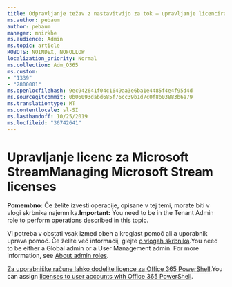 ```yaml
---
title: Odpravljanje težav z nastavitvijo za tok – upravljanje licenciranja toka
ms.author: pebaum
author: pebaum
manager: mnirkhe
ms.audience: Admin
ms.topic: article
ROBOTS: NOINDEX, NOFOLLOW
localization_priority: Normal
ms.collection: Adm_O365
ms.custom:
- "1339"
- "2800001"
ms.openlocfilehash: 9ec942641f04c1649aa3e6ba1e4485f4e4f95d4d
ms.sourcegitcommit: 0b06093dabd685f76cc39b1d7c0f8b03883b6e79
ms.translationtype: MT
ms.contentlocale: sl-SI
ms.lasthandoff: 10/25/2019
ms.locfileid: "36742641"
---
```

# <a name="managing-microsoft-stream-licenses"></a><span data-ttu-id="112fb-102">Upravljanje licenc za Microsoft Stream</span><span class="sxs-lookup"><span data-stu-id="112fb-102">Managing Microsoft Stream licenses</span></span>

<span data-ttu-id="112fb-103">**Pomembno:** Če želite izvesti operacije, opisane v tej temi, morate biti v vlogi skrbnika najemnika.</span><span class="sxs-lookup"><span data-stu-id="112fb-103">**Important:** You need to be in the Tenant Admin role to perform operations described in this topic.</span></span>

<span data-ttu-id="112fb-104">Vi potreba v obstati vsak izmed obeh a kroglast pomoč ali a uporabnik uprava pomoč. Če želite več informacij, glejte [o vlogah skrbnika](https://docs.microsoft.com/office365/admin/add-users/about-admin-roles).</span><span class="sxs-lookup"><span data-stu-id="112fb-104">You need to be either a Global admin or a User Management admin. For more information, see [About admin roles](https://docs.microsoft.com/office365/admin/add-users/about-admin-roles).</span></span>

<span data-ttu-id="112fb-105">[Za uporabniške račune lahko dodelite licence za Office 365 PowerShell](https://go.microsoft.com/fwlink/p/?linkid=850410).</span><span class="sxs-lookup"><span data-stu-id="112fb-105">You can assign [licenses to user accounts with Office 365 PowerShell](https://go.microsoft.com/fwlink/p/?linkid=850410).</span></span>
